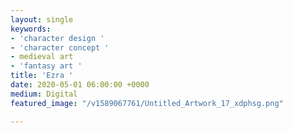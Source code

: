 ```yaml
---
layout: single
keywords:
- 'character design '
- 'character concept '
- medieval art
- 'fantasy art '
title: 'Ezra '
date: 2020-05-01 06:00:00 +0000
medium: Digital
featured_image: "/v1589067761/Untitled_Artwork_17_xdphsg.png"

---
```


